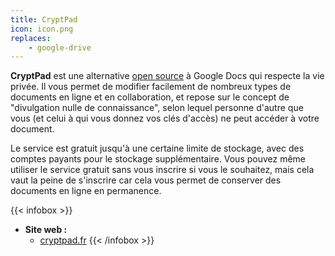 ```yaml
---
title: CryptPad
icon: icon.png
replaces:
    - google-drive
---
```


**CryptPad** est une alternative [open source][1] à Google Docs qui respecte la vie privée. Il vous permet de modifier facilement de nombreux types de documents en ligne et en collaboration, et repose sur le concept de "divulgation nulle de connaissance", selon lequel personne d'autre que vous (et celui à qui vous donnez vos clés d'accès) ne peut accéder à votre document.

Le service est gratuit jusqu'à une certaine limite de stockage, avec des comptes payants pour le stockage supplémentaire. Vous pouvez même utiliser le service gratuit sans vous inscrire si vous le souhaitez, mais cela vaut la peine de s'inscrire car cela vous permet de conserver des documents en ligne en permanence.

{{< infobox >}}
- **Site web :**
    - [cryptpad.fr](https://cryptpad.fr/)
{{< /infobox >}}

[1]: https://web.archive.org/web/20180904102804/https://switching.social/what-is-open-source-software/
